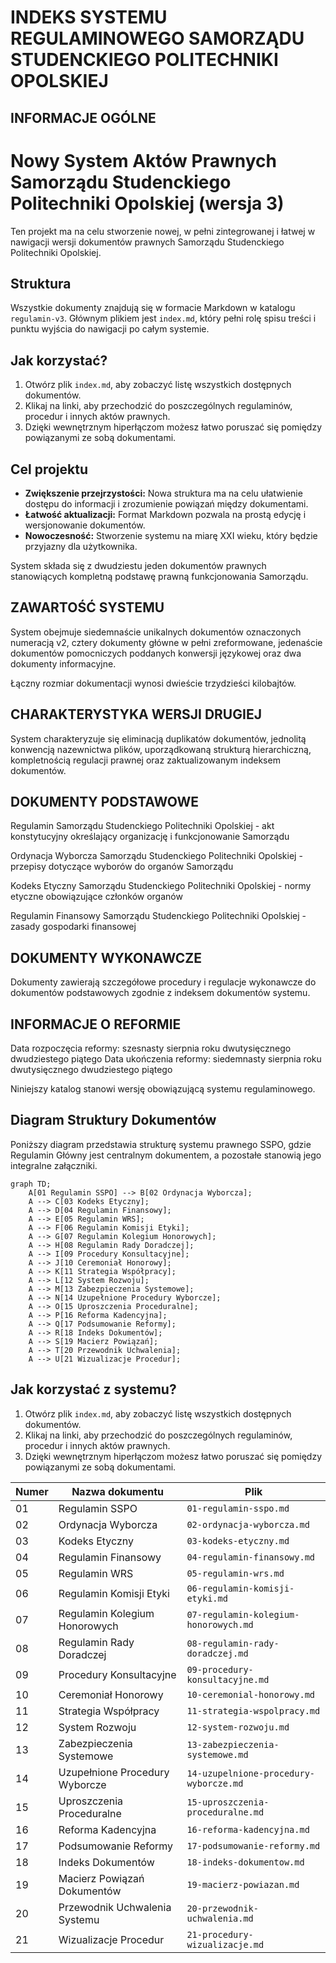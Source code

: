 # INDEKS SYSTEMU REGULAMINOWEGO SAMORZĄDU STUDENCKIEGO POLITECHNIKI OPOLSKIEJ

## INFORMACJE OGÓLNE

# Nowy System Aktów Prawnych Samorządu Studenckiego Politechniki Opolskiej (wersja 3)

Ten projekt ma na celu stworzenie nowej, w pełni zintegrowanej i łatwej w nawigacji wersji dokumentów prawnych Samorządu Studenckiego Politechniki Opolskiej.

## Struktura

Wszystkie dokumenty znajdują się w formacie Markdown w katalogu `regulamin-v3`. Głównym plikiem jest `index.md`, który pełni rolę spisu treści i punktu wyjścia do nawigacji po całym systemie.

## Jak korzystać?

1.  Otwórz plik `index.md`, aby zobaczyć listę wszystkich dostępnych dokumentów.
2.  Klikaj na linki, aby przechodzić do poszczególnych regulaminów, procedur i innych aktów prawnych.
3.  Dzięki wewnętrznym hiperłączom możesz łatwo poruszać się pomiędzy powiązanymi ze sobą dokumentami.

## Cel projektu

*   **Zwiększenie przejrzystości:** Nowa struktura ma na celu ułatwienie dostępu do informacji i zrozumienie powiązań między dokumentami.
*   **Łatwość aktualizacji:** Format Markdown pozwala na prostą edycję i wersjonowanie dokumentów.
*   **Nowoczesność:** Stworzenie systemu na miarę XXI wieku, który będzie przyjazny dla użytkownika.


System składa się z dwudziestu jeden dokumentów prawnych stanowiących kompletną podstawę prawną funkcjonowania Samorządu.

## ZAWARTOŚĆ SYSTEMU

System obejmuje siedemnaście unikalnych dokumentów oznaczonych numeracją v2, cztery dokumenty główne w pełni zreformowane, jedenaście dokumentów pomocniczych poddanych konwersji językowej oraz dwa dokumenty informacyjne.

Łączny rozmiar dokumentacji wynosi dwieście trzydzieści kilobajtów.

## CHARAKTERYSTYKA WERSJI DRUGIEJ

System charakteryzuje się eliminacją duplikatów dokumentów, jednolitą konwencją nazewnictwa plików, uporządkowaną strukturą hierarchiczną, kompletnością regulacji prawnej oraz zaktualizowanym indeksem dokumentów.


## DOKUMENTY PODSTAWOWE

Regulamin Samorządu Studenckiego Politechniki Opolskiej - akt konstytucyjny określający organizację i funkcjonowanie Samorządu

Ordynacja Wyborcza Samorządu Studenckiego Politechniki Opolskiej - przepisy dotyczące wyborów do organów Samorządu

Kodeks Etyczny Samorządu Studenckiego Politechniki Opolskiej - normy etyczne obowiązujące członków organów

Regulamin Finansowy Samorządu Studenckiego Politechniki Opolskiej - zasady gospodarki finansowej

## DOKUMENTY WYKONAWCZE

Dokumenty zawierają szczegółowe procedury i regulacje wykonawcze do dokumentów podstawowych zgodnie z indeksem dokumentów systemu.

## INFORMACJE O REFORMIE

Data rozpoczęcia reformy: szesnasty sierpnia roku dwutysięcznego dwudziestego piątego
Data ukończenia reformy: siedemnasty sierpnia roku dwutysięcznego dwudziestego piątego

Niniejszy katalog stanowi wersję obowiązującą systemu regulaminowego.

## Diagram Struktury Dokumentów

Poniższy diagram przedstawia strukturę systemu prawnego SSPO, gdzie Regulamin Główny jest centralnym dokumentem, a pozostałe stanowią jego integralne załączniki.

```mermaid
graph TD;
    A[01 Regulamin SSPO] --> B[02 Ordynacja Wyborcza];
    A --> C[03 Kodeks Etyczny];
    A --> D[04 Regulamin Finansowy];
    A --> E[05 Regulamin WRS];
    A --> F[06 Regulamin Komisji Etyki];
    A --> G[07 Regulamin Kolegium Honorowych];
    A --> H[08 Regulamin Rady Doradczej];
    A --> I[09 Procedury Konsultacyjne];
    A --> J[10 Ceremoniał Honorowy];
    A --> K[11 Strategia Współpracy];
    A --> L[12 System Rozwoju];
    A --> M[13 Zabezpieczenia Systemowe];
    A --> N[14 Uzupełnione Procedury Wyborcze];
    A --> O[15 Uproszczenia Proceduralne];
    A --> P[16 Reforma Kadencyjna];
    A --> Q[17 Podsumowanie Reformy];
    A --> R[18 Indeks Dokumentów];
    A --> S[19 Macierz Powiązań];
    A --> T[20 Przewodnik Uchwalenia];
    A --> U[21 Wizualizacje Procedur];
```

## Jak korzystać z systemu?

1.  Otwórz plik `index.md`, aby zobaczyć listę wszystkich dostępnych dokumentów.
2.  Klikaj na linki, aby przechodzić do poszczególnych regulaminów, procedur i innych aktów prawnych.
3.  Dzięki wewnętrznym hiperłączom możesz łatwo poruszać się pomiędzy powiązanymi ze sobą dokumentami.

| Numer | Nazwa dokumentu                                       | Plik                                      |
|-------|-------------------------------------------------------|-------------------------------------------|
| 01    | Regulamin SSPO                                        | `01-regulamin-sspo.md`                   |
| 02    | Ordynacja Wyborcza                                   | `02-ordynacja-wyborcza.md`              |
| 03    | Kodeks Etyczny                                       | `03-kodeks-etyczny.md`                   |
| 04    | Regulamin Finansowy                                   | `04-regulamin-finansowy.md`              |
| 05    | Regulamin WRS                                        | `05-regulamin-wrs.md`                   |
| 06    | Regulamin Komisji Etyki                              | `06-regulamin-komisji-etyki.md`         |
| 07    | Regulamin Kolegium Honorowych                        | `07-regulamin-kolegium-honorowych.md`   |
| 08    | Regulamin Rady Doradczej                            | `08-regulamin-rady-doradczej.md`       |
| 09    | Procedury Konsultacyjne                              | `09-procedury-konsultacyjne.md`         |
| 10    | Ceremoniał Honorowy                                  | `10-ceremonial-honorowy.md`             |
| 11    | Strategia Współpracy                                 | `11-strategia-wspolpracy.md`            |
| 12    | System Rozwoju                                       | `12-system-rozwoju.md`                   |
| 13    | Zabezpieczenia Systemowe                             | `13-zabezpieczenia-systemowe.md`        |
| 14    | Uzupełnione Procedury Wyborcze                      | `14-uzupelnione-procedury-wyborcze.md`  |
| 15    | Uproszczenia Proceduralne                            | `15-uproszczenia-proceduralne.md`      |
| 16    | Reforma Kadencyjna                                   | `16-reforma-kadencyjna.md`              |
| 17    | Podsumowanie Reformy                                 | `17-podsumowanie-reformy.md`            |
| 18    | Indeks Dokumentów                                    | `18-indeks-dokumentow.md`                |
| 19    | Macierz Powiązań Dokumentów                          | `19-macierz-powiazan.md`                  |
| 20    | Przewodnik Uchwalenia Systemu                        | `20-przewodnik-uchwalenia.md`             |
| 21    | Wizualizacje Procedur                                | `21-procedury-wizualizacje.md`            |
